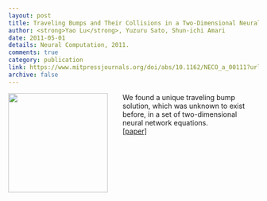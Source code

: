 ```yaml
---
layout: post
title: Traveling Bumps and Their Collisions in a Two-Dimensional Neural Field 
author: <strong>Yao Lu</strong>, Yuzuru Sato, Shun-ichi Amari
date: 2011-05-01
details: Neural Computation, 2011.
comments: true
category: publication
link: https://www.mitpressjournals.org/doi/abs/10.1162/NECO_a_00111?url_ver=Z39.88-2003&rfr_id=ori:rid:crossref.org&rfr_dat=cr_pub%3dpubmed#.VXGbS62lyko
archive: false
---
```


<p>
<img src="{{ "/img/traveling_bumps.png" | prepend: site.url }}" align="left" width="200px" style="margin-right:30px">
We found a unique traveling bump solution, which was unknown to exist before, in a set of two-dimensional neural network equations.<br> 
<a href="https://www.mitpressjournals.org/doi/abs/10.1162/NECO_a_00111?url_ver=Z39.88-2003&rfr_id=ori:rid:crossref.org&rfr_dat=cr_pub%3dpubmed#.VXGbS62lyko">[paper]</a>
</p>
<div style="clear: both"></div>
